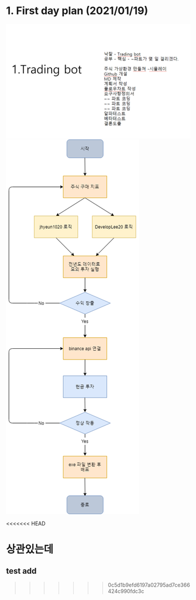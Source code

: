 # 1. First day plan (2021/01/19)

![first plan](img/img.png)
![first plan](img/flowchart)

<<<<<<< HEAD

상관있는데
=======
## test add 
>>>>>>> 0c5d1b9efd6197a02795ad7ce366424c990fdc3c
